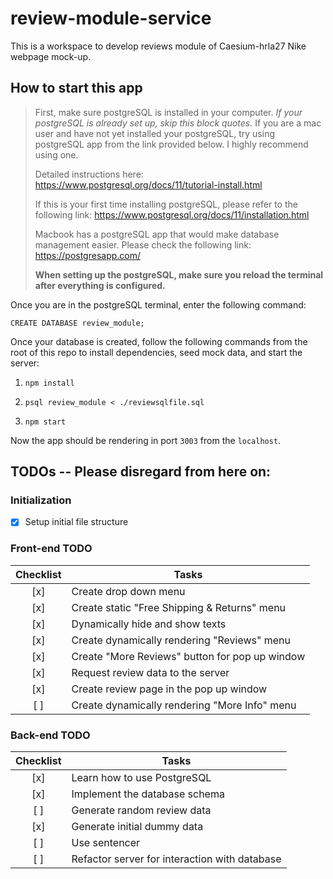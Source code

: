 # review-module-service

This is a workspace to develop reviews module of Caesium-hrla27 Nike webpage mock-up.

## How to start this app

> First, make sure postgreSQL is installed in your computer. *If your postgreSQL is already set up, skip this block quotes.* If you are a mac user and have not yet installed your postgreSQL, try using postgreSQL app from the link provided below. I highly recommend using one.
> 
> Detailed instructions here: <https://www.postgresql.org/docs/11/tutorial-install.html>
> 
> If this is your first time installing postgreSQL, please refer to the following link: <https://www.postgresql.org/docs/11/installation.html>
> 
> Macbook has a postgreSQL app that would make database management easier. Please check the following link: <https://postgresapp.com/>
>
> **When setting up the postgreSQL, make sure you reload the terminal after everything is configured.**

Once you are in the postgreSQL terminal, enter the following command:

`CREATE DATABASE review_module;`

Once your database is created, follow the following commands from the root of this repo to install dependencies, seed mock data, and start the server:

1. `npm install`

2. `psql review_module < ./reviewsqlfile.sql`

3. `npm start`

Now the app should be rendering in port `3003` from the `localhost`.

## TODOs -- Please disregard from here on:

### Initialization

- [x] Setup initial file structure

### Front-end TODO

| Checklist | Tasks |
| :-------: | ----- |
| [x] | Create drop down menu |
| [x] | Create static "Free Shipping & Returns" menu |
| [x] | Dynamically hide and show texts |
| [x] | Create dynamically rendering "Reviews" menu |
| [x] | Create "More Reviews" button for pop up window |
| [x] | Request review data to the server |
| [x] | Create review page in the pop up window |
| [ ] | Create dynamically rendering "More Info" menu |

### Back-end TODO

| Checklist | Tasks |
| :-------: | ----- |
| [x] | Learn how to use PostgreSQL |
| [x] | Implement the database schema |
| [ ] | Generate random review data |
| [x] | Generate initial dummy data |
| [ ] | Use sentencer |
| [ ] | Refactor server for interaction with database |